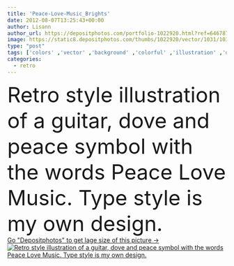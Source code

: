 ```yaml
---
title: 'Peace-Love-Music_Brights'
date: 2012-08-07T13:25:43+00:00
author: Lisann
author_url: https://depositphotos.com/portfolio-1022920.html?ref=64678756
image: https://static8.depositphotos.com/thumbs/1022920/vector/1031/10311254/api_thumb_450.jpg?forcejpeg=true
type: "post"
tags: ['colors' ,'vector' ,'background' ,'colorful' ,'illustration' ,'design' ,'sign' ,'love' ,'style' ,'retro' ,'vintage' ,'peace' ,'groovy' ,'symbol' ,'bird' ,'with' ,'music' ,'musical' ,'rock' ,'guitar' ,'60s' ,'type' ,'words' ,'of' ,'the' ,'dove' ,'a' ,'and' ,'own' ,'seventies' ,'amor' ,'1970s' ,'70s' ,'my' ,'sixties' ,'1960s' ,'slogan' ,'y' ,'retro style' ,'musica' ,'paz' ,'clip art' ,'rock and roll' ,'Peace Sign' ,'musical notes' ,'bright colors' ,'peace love music' ,'szeretet' ]
categories: 
  - retro
---
```

<div aling="center">
            <font size="60"> Retro style illustration of a guitar, dove and peace symbol with the words Peace Love Music. Type style is my own design.</font>   
</div>
<div>
    <a href='https://static8.depositphotos.com/thumbs/1022920/vector/1031/10311254/api_thumb_450.jpg?forcejpeg=true?ref=64678756' target=_blank > Go "Depositphotos" to get lage size of this picture ->
        <img href='https://static8.depositphotos.com/thumbs/1022920/vector/1031/10311254/api_thumb_450.jpg?forcejpeg=true?ref=64678756' src='https://static8.depositphotos.com/1022920/1031/v/950/depositphotos_10311254-stock-illustration-peace-love-music-brights.jpg?forcejpeg=true' alt='Retro style illustration of a guitar, dove and peace symbol with the words Peace Love Music. Type style is my own design.' >
    </a>
</div>
